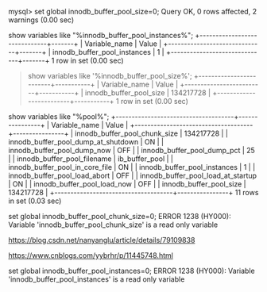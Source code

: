 mysql> set global innodb_buffer_pool_size=0;
Query OK, 0 rows affected, 2 warnings (0.00 sec)

 show variables like "%innodb_buffer_pool_instances%";
+------------------------------+-------+
| Variable_name                | Value |
+------------------------------+-------+
| innodb_buffer_pool_instances | 1     |
+------------------------------+-------+
1 row in set (0.00 sec)


> show variables like '%innodb_buffer_pool_size%';
+-------------------------+-----------+
| Variable_name           | Value     |
+-------------------------+-----------+
| innodb_buffer_pool_size | 134217728 |
+-------------------------+-----------+
1 row in set (0.00 sec)



 show variables like "%pool%";
+-------------------------------------+----------------+
| Variable_name                       | Value          |
+-------------------------------------+----------------+
| innodb_buffer_pool_chunk_size       | 134217728      |
| innodb_buffer_pool_dump_at_shutdown | ON             |
| innodb_buffer_pool_dump_now         | OFF            |
| innodb_buffer_pool_dump_pct         | 25             |
| innodb_buffer_pool_filename         | ib_buffer_pool |
| innodb_buffer_pool_in_core_file     | ON             |
| innodb_buffer_pool_instances        | 1              |
| innodb_buffer_pool_load_abort       | OFF            |
| innodb_buffer_pool_load_at_startup  | ON             |
| innodb_buffer_pool_load_now         | OFF            |
| innodb_buffer_pool_size             | 134217728      |
+-------------------------------------+----------------+
11 rows in set (0.03 sec)


 set global innodb_buffer_pool_chunk_size=0;
ERROR 1238 (HY000): Variable 'innodb_buffer_pool_chunk_size' is a read only variable

https://blog.csdn.net/nanyanglu/article/details/79109838

https://www.cnblogs.com/yybrhr/p/11445748.html

set global innodb_buffer_pool_instances=0;
ERROR 1238 (HY000): Variable 'innodb_buffer_pool_instances' is a read only variable

